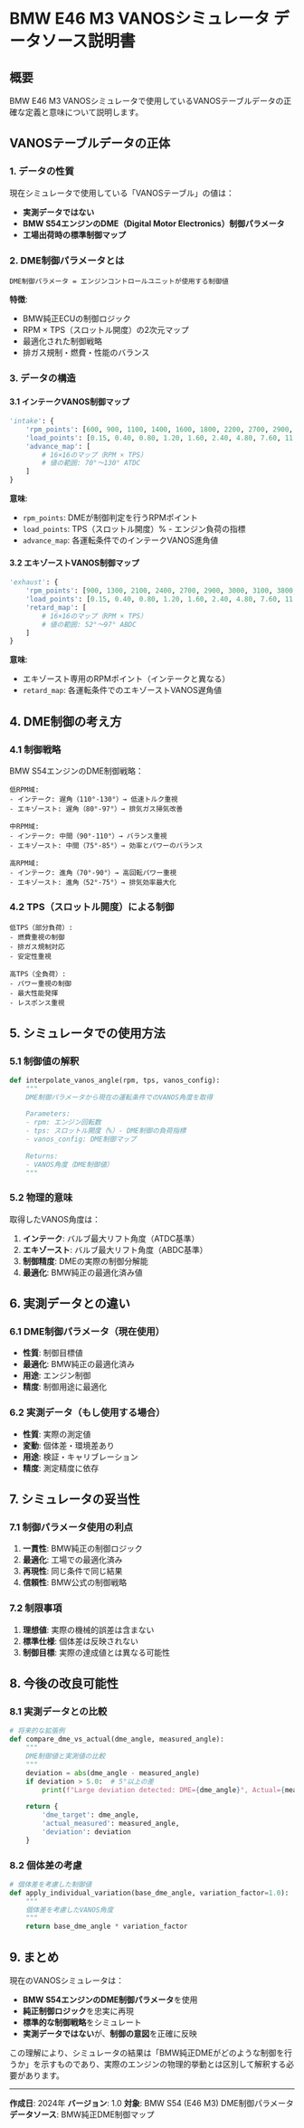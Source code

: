 # BMW E46 M3 VANOSシミュレータ データソース説明書

## 概要

BMW E46 M3 VANOSシミュレータで使用しているVANOSテーブルデータの正確な定義と意味について説明します。

## VANOSテーブルデータの正体

### 1. データの性質

現在シミュレータで使用している「VANOSテーブル」の値は：

- **実測データではない**
- **BMW S54エンジンのDME（Digital Motor Electronics）制御パラメータ**
- **工場出荷時の標準制御マップ**

### 2. DME制御パラメータとは

```
DME制御パラメータ = エンジンコントロールユニットが使用する制御値
```

**特徴**:
- BMW純正ECUの制御ロジック
- RPM × TPS（スロットル開度）の2次元マップ
- 最適化された制御戦略
- 排ガス規制・燃費・性能のバランス

### 3. データの構造

#### 3.1 インテークVANOS制御マップ

```python
'intake': {
    'rpm_points': [600, 900, 1100, 1400, 1600, 1800, 2200, 2700, 2900, 3100, 4000, 5000, 5800, 6800, 7000, 7800],
    'load_points': [0.15, 0.40, 0.80, 1.20, 1.60, 2.40, 4.80, 7.60, 11.00, 15.00, 20.00, 25.00, 30.00, 45.00, 65.00, 85.00],
    'advance_map': [
        # 16×16のマップ（RPM × TPS）
        # 値の範囲: 70°～130° ATDC
    ]
}
```

**意味**:
- `rpm_points`: DMEが制御判定を行うRPMポイント
- `load_points`: TPS（スロットル開度）% - エンジン負荷の指標
- `advance_map`: 各運転条件でのインテークVANOS進角値

#### 3.2 エキゾーストVANOS制御マップ

```python
'exhaust': {
    'rpm_points': [900, 1300, 2100, 2400, 2700, 2900, 3000, 3100, 3800, 4500, 5400, 6200, 6400, 7200, 7400, 7800],
    'load_points': [0.15, 0.40, 0.80, 1.20, 1.60, 2.40, 4.80, 7.60, 11.00, 15.00, 20.00, 25.00, 30.00, 45.00, 65.00, 85.00],
    'retard_map': [
        # 16×16のマップ（RPM × TPS）
        # 値の範囲: 52°～97° ABDC
    ]
}
```

**意味**:
- エキゾースト専用のRPMポイント（インテークと異なる）
- `retard_map`: 各運転条件でのエキゾーストVANOS遅角値

## 4. DME制御の考え方

### 4.1 制御戦略

BMW S54エンジンのDME制御戦略：

```
低RPM域:
- インテーク: 遅角（110°-130°）→ 低速トルク重視
- エキゾースト: 遅角（80°-97°）→ 排気ガス掃気改善

中RPM域:
- インテーク: 中間（90°-110°）→ バランス重視
- エキゾースト: 中間（75°-85°）→ 効率とパワーのバランス

高RPM域:
- インテーク: 進角（70°-90°）→ 高回転パワー重視
- エキゾースト: 進角（52°-75°）→ 排気効率最大化
```

### 4.2 TPS（スロットル開度）による制御

```
低TPS（部分負荷）:
- 燃費重視の制御
- 排ガス規制対応
- 安定性重視

高TPS（全負荷）:
- パワー重視の制御
- 最大性能発揮
- レスポンス重視
```

## 5. シミュレータでの使用方法

### 5.1 制御値の解釈

```python
def interpolate_vanos_angle(rpm, tps, vanos_config):
    """
    DME制御パラメータから現在の運転条件でのVANOS角度を取得
    
    Parameters:
    - rpm: エンジン回転数
    - tps: スロットル開度（%）- DME制御の負荷指標
    - vanos_config: DME制御マップ
    
    Returns:
    - VANOS角度（DME制御値）
    """
```

### 5.2 物理的意味

取得したVANOS角度は：

1. **インテーク**: バルブ最大リフト角度（ATDC基準）
2. **エキゾースト**: バルブ最大リフト角度（ABDC基準）
3. **制御精度**: DMEの実際の制御分解能
4. **最適化**: BMW純正の最適化済み値

## 6. 実測データとの違い

### 6.1 DME制御パラメータ（現在使用）

- **性質**: 制御目標値
- **最適化**: BMW純正の最適化済み
- **用途**: エンジン制御
- **精度**: 制御用途に最適化

### 6.2 実測データ（もし使用する場合）

- **性質**: 実際の測定値
- **変動**: 個体差・環境差あり
- **用途**: 検証・キャリブレーション
- **精度**: 測定精度に依存

## 7. シミュレータの妥当性

### 7.1 制御パラメータ使用の利点

1. **一貫性**: BMW純正の制御ロジック
2. **最適化**: 工場での最適化済み
3. **再現性**: 同じ条件で同じ結果
4. **信頼性**: BMW公式の制御戦略

### 7.2 制限事項

1. **理想値**: 実際の機械的誤差は含まない
2. **標準仕様**: 個体差は反映されない
3. **制御目標**: 実際の達成値とは異なる可能性

## 8. 今後の改良可能性

### 8.1 実測データとの比較

```python
# 将来的な拡張例
def compare_dme_vs_actual(dme_angle, measured_angle):
    """
    DME制御値と実測値の比較
    """
    deviation = abs(dme_angle - measured_angle)
    if deviation > 5.0:  # 5°以上の差
        print(f"Large deviation detected: DME={dme_angle}°, Actual={measured_angle}°")
    
    return {
        'dme_target': dme_angle,
        'actual_measured': measured_angle,
        'deviation': deviation
    }
```

### 8.2 個体差の考慮

```python
# 個体差を考慮した制御値
def apply_individual_variation(base_dme_angle, variation_factor=1.0):
    """
    個体差を考慮したVANOS角度
    """
    return base_dme_angle * variation_factor
```

## 9. まとめ

現在のVANOSシミュレータは：

- **BMW S54エンジンのDME制御パラメータ**を使用
- **純正制御ロジック**を忠実に再現
- **標準的な制御戦略**をシミュレート
- **実測データではない**が、**制御の意図**を正確に反映

この理解により、シミュレータの結果は「BMW純正DMEがどのような制御を行うか」を示すものであり、実際のエンジンの物理的挙動とは区別して解釈する必要があります。

---

**作成日**: 2024年
**バージョン**: 1.0
**対象**: BMW S54 (E46 M3) DME制御パラメータ
**データソース**: BMW純正DME制御マップ